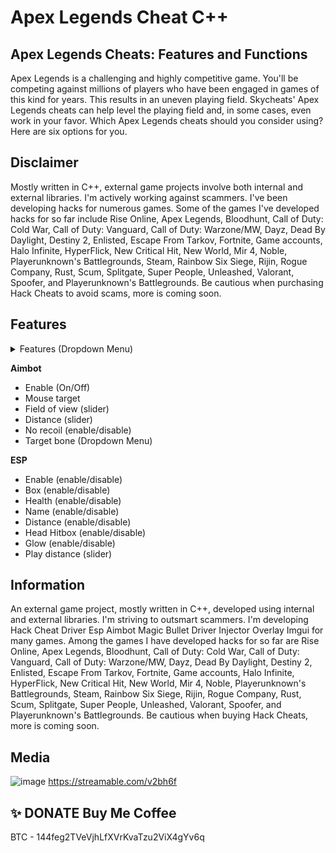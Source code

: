 # Apex Legends Cheat C++

## Apex Legends Cheats: Features and Functions

Apex Legends is a challenging and highly competitive game. You'll be competing against millions of players who have been engaged in games of this kind for years. This results in an uneven playing field. Skycheats' Apex Legends cheats can help level the playing field and, in some cases, even work in your favor. Which Apex Legends cheats should you consider using? Here are six options for you.

## Disclaimer

Mostly written in C++, external game projects involve both internal and external libraries. I'm actively working against scammers. I've been developing hacks for numerous games. Some of the games I've developed hacks for so far include Rise Online, Apex Legends, Bloodhunt, Call of Duty: Cold War, Call of Duty: Vanguard, Call of Duty: Warzone/MW, Dayz, Dead By Daylight, Destiny 2, Enlisted, Escape From Tarkov, Fortnite, Game accounts, Halo Infinite, HyperFlick, New Critical Hit, New World, Mir 4, Noble, Playerunknown's Battlegrounds, Steam, Rainbow Six Siege, Rijin, Rogue Company, Rust, Scum, Splitgate, Super People, Unleashed, Valorant, Spoofer, and Playerunknown's Battlegrounds. Be cautious when purchasing Hack Cheats to avoid scams, more is coming soon.


## Features
<details>
<summary>Features (Dropdown Menu)</summary>

* **AIMBOT**
* **ESP**
* **SPOOFER**
* **DRIVER**
* **INJECTOR**

</details>

**Aimbot**
* Enable (On/Off)
* Mouse target
* Field of view (slider)
* Distance (slider)
* No recoil (enable/disable)
* Target bone (Dropdown Menu)

**ESP**
* Enable (enable/disable)
* Box (enable/disable)
* Health (enable/disable)
* Name (enable/disable)
* Distance (enable/disable)
* Head Hitbox (enable/disable)
* Glow (enable/disable)
* Play distance (slider)

## Information
An external game project, mostly written in C++, developed using internal and external libraries. I'm striving to outsmart scammers. I'm developing Hack Cheat Driver Esp Aimbot Magic Bullet Driver Injector Overlay Imgui for many games. Among the games I have developed hacks for so far are Rise Online, Apex Legends, Bloodhunt, Call of Duty: Cold War, Call of Duty: Vanguard, Call of Duty: Warzone/MW, Dayz, Dead By Daylight, Destiny 2, Enlisted, Escape From Tarkov, Fortnite, Game accounts, Halo Infinite, HyperFlick, New Critical Hit, New World, Mir 4, Noble, Playerunknown's Battlegrounds, Steam, Rainbow Six Siege, Rijin, Rogue Company, Rust, Scum, Splitgate, Super People, Unleashed, Valorant, Spoofer, and Playerunknown's Battlegrounds. Be cautious when buying Hack Cheats, more is coming soon.

## Media
![image](https://user-images.githubusercontent.com/105746452/169057262-a0cf17ee-107e-41e1-b7f5-84757ecab5b2.png)
https://streamable.com/v2bh6f

## ✨ DONATE Buy Me Coffee

BTC - 144feg2TVeVjhLfXVrKvaTzu2ViX4gYv6q